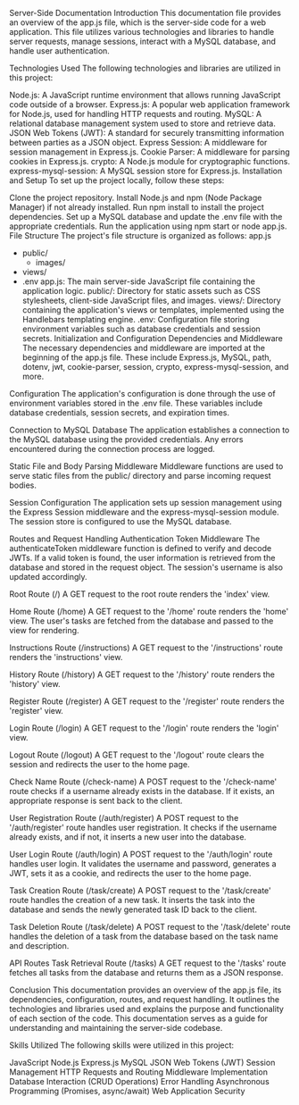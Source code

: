Server-Side Documentation
Introduction
This documentation file provides an overview of the app.js file, which is the server-side code for a web application. This file utilizes various technologies and libraries to handle server requests, manage sessions, interact with a MySQL database, and handle user authentication.

Technologies Used
The following technologies and libraries are utilized in this project:

Node.js: A JavaScript runtime environment that allows running JavaScript code outside of a browser.
Express.js: A popular web application framework for Node.js, used for handling HTTP requests and routing.
MySQL: A relational database management system used to store and retrieve data.
JSON Web Tokens (JWT): A standard for securely transmitting information between parties as a JSON object.
Express Session: A middleware for session management in Express.js.
Cookie Parser: A middleware for parsing cookies in Express.js.
crypto: A Node.js module for cryptographic functions.
express-mysql-session: A MySQL session store for Express.js.
Installation and Setup
To set up the project locally, follow these steps:

Clone the project repository.
Install Node.js and npm (Node Package Manager) if not already installed.
Run npm install to install the project dependencies.
Set up a MySQL database and update the .env file with the appropriate credentials.
Run the application using npm start or node app.js.
File Structure
The project's file structure is organized as follows:
app.js
- public/
  - images/
- views/
- .env
app.js: The main server-side JavaScript file containing the application logic.
public/: Directory for static assets such as CSS stylesheets, client-side JavaScript files, and images.
views/: Directory containing the application's views or templates, implemented using the Handlebars templating engine.
.env: Configuration file storing environment variables such as database credentials and session secrets.
Initialization and Configuration
Dependencies and Middleware
The necessary dependencies and middleware are imported at the beginning of the app.js file. These include Express.js, MySQL, path, dotenv, jwt, cookie-parser, session, crypto, express-mysql-session, and more.

Configuration
The application's configuration is done through the use of environment variables stored in the .env file. These variables include database credentials, session secrets, and expiration times.

Connection to MySQL Database
The application establishes a connection to the MySQL database using the provided credentials. Any errors encountered during the connection process are logged.

Static File and Body Parsing Middleware
Middleware functions are used to serve static files from the public/ directory and parse incoming request bodies.

Session Configuration
The application sets up session management using the Express Session middleware and the express-mysql-session module. The session store is configured to use the MySQL database.

Routes and Request Handling
Authentication Token Middleware
The authenticateToken middleware function is defined to verify and decode JWTs. If a valid token is found, the user information is retrieved from the database and stored in the request object. The session's username is also updated accordingly.

Root Route (/)
A GET request to the root route renders the 'index' view.

Home Route (/home)
A GET request to the '/home' route renders the 'home' view. The user's tasks are fetched from the database and passed to the view for rendering.

Instructions Route (/instructions)
A GET request to the '/instructions' route renders the 'instructions' view.

History Route (/history)
A GET request to the '/history' route renders the 'history' view.

Register Route (/register)
A GET request to the '/register' route renders the 'register' view.

Login Route (/login)
A GET request to the '/login' route renders the 'login' view.

Logout Route (/logout)
A GET request to the '/logout' route clears the session and redirects the user to the home page.

Check Name Route (/check-name)
A POST request to the '/check-name' route checks if a username already exists in the database. If it exists, an appropriate response is sent back to the client.

User Registration Route (/auth/register)
A POST request to the '/auth/register' route handles user registration. It checks if the username already exists, and if not, it inserts a new user into the database.

User Login Route (/auth/login)
A POST request to the '/auth/login' route handles user login. It validates the username and password, generates a JWT, sets it as a cookie, and redirects the user to the home page.

Task Creation Route (/task/create)
A POST request to the '/task/create' route handles the creation of a new task. It inserts the task into the database and sends the newly generated task ID back to the client.

Task Deletion Route (/task/delete)
A POST request to the '/task/delete' route handles the deletion of a task from the database based on the task name and description.

API Routes
Task Retrieval Route (/tasks)
A GET request to the '/tasks' route fetches all tasks from the database and returns them as a JSON response.

Conclusion
This documentation provides an overview of the app.js file, its dependencies, configuration, routes, and request handling. It outlines the technologies and libraries used and explains the purpose and functionality of each section of the code. This documentation serves as a guide for understanding and maintaining the server-side codebase.

Skills Utilized
The following skills were utilized in this project:

JavaScript
Node.js
Express.js
MySQL
JSON Web Tokens (JWT)
Session Management
HTTP Requests and Routing
Middleware Implementation
Database Interaction (CRUD Operations)
Error Handling
Asynchronous Programming (Promises, async/await)
Web Application Security
